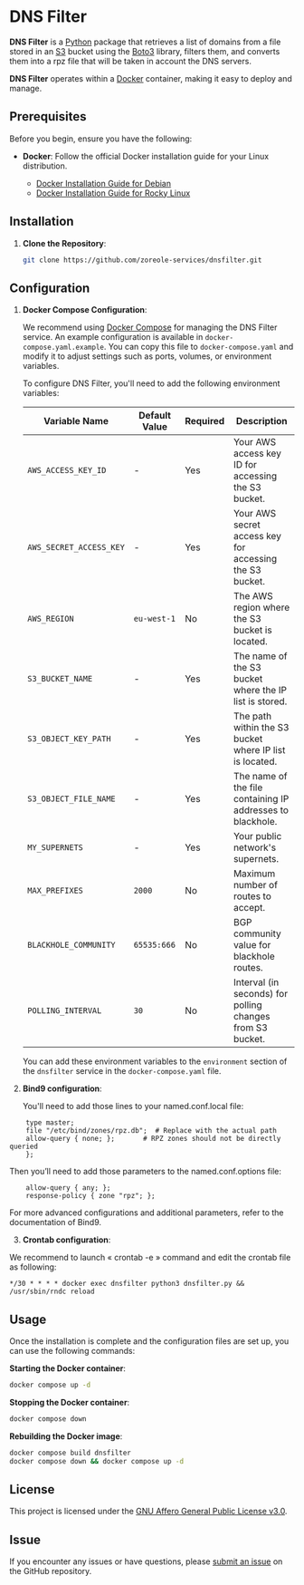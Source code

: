 # DNS Filter

**DNS Filter** is a [Python](https://www.python.org) package that retrieves a list of domains from a file stored in an [S3](https://aws.amazon.com/s3/) bucket using the [Boto3](https://boto3.amazonaws.com/v1/documentation/api/latest/index.html) library, filters them, and converts them into a rpz file that will be taken in account the DNS servers.

**DNS Filter** operates within a [Docker](https://www.docker.com) container, making it easy to deploy and manage.

## Prerequisites

Before you begin, ensure you have the following:

- **Docker**: Follow the official Docker installation guide for your Linux distribution.
   
   - [Docker Installation Guide for Debian](https://docs.docker.com/engine/install/debian/)
   - [Docker Installation Guide for Rocky Linux](https://docs.rockylinux.org/gemstones/containers/docker/)


## Installation

1. **Clone the Repository**:

    ```bash
    git clone https://github.com/zoreole-services/dnsfilter.git
    ```


## Configuration

1. **Docker Compose Configuration**:

    We recommend using [Docker Compose](https://docs.docker.com/compose/) for managing the DNS Filter service. An example configuration is available in `docker-compose.yaml.example`. You can copy this file to `docker-compose.yaml` and modify it to adjust settings such as ports, volumes, or environment variables.

    To configure DNS Filter, you'll need to add the following environment variables:

    | Variable Name          | Default Value    | Required | Description                                      |
    |------------------------|------------------|----------|--------------------------------------------------|
    | `AWS_ACCESS_KEY_ID`    | -                | Yes      | Your AWS access key ID for accessing the S3 bucket. |
    | `AWS_SECRET_ACCESS_KEY`| -                | Yes      | Your AWS secret access key for accessing the S3 bucket. |
    | `AWS_REGION`           | `eu-west-1`      | No       | The AWS region where the S3 bucket is located.   |
    | `S3_BUCKET_NAME`       | -                | Yes      | The name of the S3 bucket where the IP list is stored. |
    | `S3_OBJECT_KEY_PATH`   | -                | Yes      | The path within the S3 bucket where IP list is located. |
    | `S3_OBJECT_FILE_NAME`  | -                | Yes      | The name of the file containing IP addresses to blackhole. |
    | `MY_SUPERNETS`         | -                | Yes      | Your public network's supernets. |
    | `MAX_PREFIXES`         | `2000`           | No       | Maximum number of routes to accept.        |
    | `BLACKHOLE_COMMUNITY`  | `65535:666`      | No       | BGP community value for blackhole routes.        |
    | `POLLING_INTERVAL`     | `30`             | No       | Interval (in seconds) for polling changes from S3 bucket. |

    You can add these environment variables to the `environment` section of the `dnsfilter` service in the `docker-compose.yaml` file.

  
2. **Bind9 configuration**:

    You'll need to add those lines to your named.conf.local file:

```zone "rpz" {
    type master;
    file "/etc/bind/zones/rpz.db";  # Replace with the actual path
    allow-query { none; };       # RPZ zones should not be directly queried
    };
```
    
   Then you’ll need to add those parameters to the named.conf.options file:

```recursion yes;
    allow-query { any; };
    response-policy { zone "rpz"; };
```

   For more advanced configurations and additional parameters, refer to the documentation of Bind9.


3. **Crontab configuration**:

We recommend to launch « crontab -e » command and edit the crontab file as following:


```
*/30 * * * * docker exec dnsfilter python3 dnsfilter.py && /usr/sbin/rndc reload
```

## Usage

Once the installation is complete and the configuration files are set up, you can use the following commands:

**Starting the Docker container**:

```bash
docker compose up -d
```

**Stopping the Docker container**:

```bash
docker compose down
```

**Rebuilding the Docker image**:

```bash
docker compose build dnsfilter
docker compose down && docker compose up -d
```

## License

This project is licensed under the [GNU Affero General Public License v3.0](https://www.gnu.org/licenses/agpl-3.0.txt).

## Issue

If you encounter any issues or have questions, please [submit an issue](https://github.com/zoreole-services/tvfilter/issues) on the GitHub repository.
